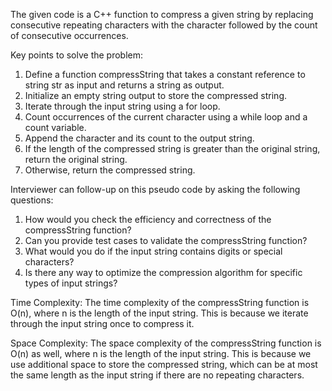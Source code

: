 The given code is a C++ function to compress a given string by replacing consecutive repeating characters with the character followed by the count of consecutive occurrences.

Key points to solve the problem:
1. Define a function compressString that takes a constant reference to string str as input and returns a string as output.
2. Initialize an empty string output to store the compressed string.
3. Iterate through the input string using a for loop.
4. Count occurrences of the current character using a while loop and a count variable.
5. Append the character and its count to the output string.
6. If the length of the compressed string is greater than the original string, return the original string.
7. Otherwise, return the compressed string.

Interviewer can follow-up on this pseudo code by asking the following questions:
1. How would you check the efficiency and correctness of the compressString function?
2. Can you provide test cases to validate the compressString function?
3. What would you do if the input string contains digits or special characters?
4. Is there any way to optimize the compression algorithm for specific types of input strings?

Time Complexity: The time complexity of the compressString function is O(n), where n is the length of the input string. This is because we iterate through the input string once to compress it.

Space Complexity: The space complexity of the compressString function is O(n) as well, where n is the length of the input string. This is because we use additional space to store the compressed string, which can be at most the same length as the input string if there are no repeating characters.